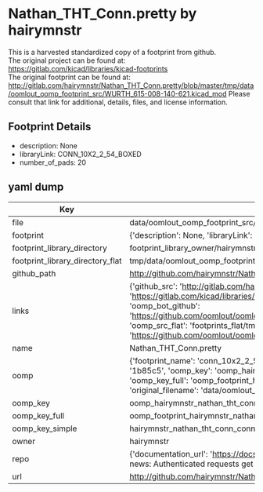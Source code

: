 # Nathan_THT_Conn.pretty by hairymnstr  
This is a harvested standardized copy of a footprint from github.  
The original project can be found at:  
https://gitlab.com/kicad/libraries/kicad-footprints  
The original footprint can be found at:
http://gitlab.com/hairymnstr/Nathan_THT_Conn.pretty/blob/master/tmp/data/oomlout_oomp_footprint_src/WURTH_615-008-140-621.kicad_mod
Please consult that link for additional, details, files, and license information.  
## Footprint Details
* description: None  
* libraryLink: CONN_10X2_2_54_BOXED  
* number_of_pads: 20  
## yaml dump  
| Key | Value |  
| --- | --- |  
| file | data/oomlout_oomp_footprint_src/Nathan_THT_Conn.pretty/CONN_10X2_2_54_BOXED.kicad_mod |  
| footprint | {'description': None, 'libraryLink': 'CONN_10X2_2_54_BOXED', 'number_of_pads': 20} |  
| footprint_library_directory | footprint_library_owner/hairymnstr_Nathan_THT_Conn.pretty |  
| footprint_library_directory_flat | tmp/data/oomlout_oomp_footprint_src/footprints_flat/hairymnstr_nathan_tht_conn_conn_10x2_2_54_boxed/working |  
| github_path | http://github.com/hairymnstr/Nathan_THT_Conn.pretty/blob/master/tmp/data/oomlout_oomp_footprint_src/CONN_10X2_2_54_BOXED.kicad_mod |  
| links | {'github_src': 'http://gitlab.com/hairymnstr/Nathan_THT_Conn.pretty/blob/master/tmp/data/oomlout_oomp_footprint_src/WURTH_615-008-140-621.kicad_mod', 'github_src_repo': 'https://gitlab.com/kicad/libraries/kicad-footprints', 'oomp_bot': 'tmp/data/oomlout_oomp_footprint_src/footprints/hairymnstr_nathan_tht_conn_conn_10x2_2_54_boxed/working', 'oomp_bot_github': 'https://github.com/oomlout/oomlout_oomp_footprint_bot/tree/main/tmp/data/oomlout_oomp_footprint_src/footprints/hairymnstr_nathan_tht_conn_conn_10x2_2_54_boxed/working', 'oomp_src_flat': 'footprints_flat/tmp/data/oomlout_oomp_footprint_src/footprints_flat/hairymnstr_nathan_tht_conn_conn_10x2_2_54_boxed/working', 'oomp_src_flat_github': 'https://github.com/oomlout/oomlout_oomp_footprint_src/tree/main/tmp/data/oomlout_oomp_footprint_src/footprints_flat/hairymnstr_nathan_tht_conn_conn_10x2_2_54_boxed/working'} |  
| name | Nathan_THT_Conn.pretty |  
| oomp | {'footprint_name': 'conn_10x2_2_54_boxed', 'library_name': 'nathan_tht_conn', 'md5': '1b85c51738290238e592b972688e1aaa', 'md5_10': '1b85c51738', 'md5_5': '1b85c', 'md5_6': '1b85c5', 'oomp_key': 'oomp_hairymnstr_nathan_tht_conn_conn_10x2_2_54_boxed', 'oomp_key_extra': 'oomp_footprint_hairymnstr_nathan_tht_conn_conn_10x2_2_54_boxed', 'oomp_key_full': 'oomp_footprint_hairymnstr_nathan_tht_conn_conn_10x2_2_54_boxed_1b85c5', 'oomp_key_simple': 'hairymnstr_nathan_tht_conn_conn_10x2_2_54_boxed', 'original_filename': 'data/oomlout_oomp_footprint_src/Nathan_THT_Conn.pretty/CONN_10X2_2_54_BOXED.kicad_mod', 'owner_name': 'hairymnstr'} |  
| oomp_key | oomp_hairymnstr_nathan_tht_conn_conn_10x2_2_54_boxed |  
| oomp_key_full | oomp_footprint_hairymnstr_nathan_tht_conn_conn_10x2_2_54_boxed |  
| oomp_key_simple | hairymnstr_nathan_tht_conn_conn_10x2_2_54_boxed |  
| owner | hairymnstr |  
| repo | {'documentation_url': 'https://docs.github.com/rest/overview/resources-in-the-rest-api#rate-limiting', 'message': "API rate limit exceeded for 84.66.142.224. (But here's the good news: Authenticated requests get a higher rate limit. Check out the documentation for more details.)"} |  
| url | http://github.com/hairymnstr/Nathan_THT_Conn.pretty |  

